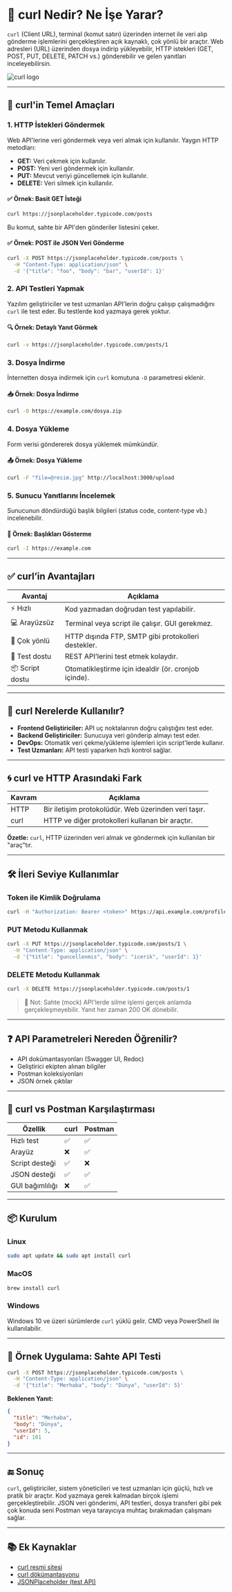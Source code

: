 # 🧭 curl Nedir? Ne İşe Yarar?

`curl` (Client URL), terminal (komut satırı) üzerinden internet ile veri alıp gönderme işlemlerini gerçekleştiren açık kaynaklı, çok yönlü bir araçtır. Web adresleri (URL) üzerinden dosya indirip yükleyebilir, HTTP istekleri (GET, POST, PUT, DELETE, PATCH vs.) gönderebilir ve gelen yanıtları inceleyebilirsin.

![curl logo](https://upload.wikimedia.org/wikipedia/commons/7/7e/Curl-logo.png)

---

## 🎯 curl'in Temel Amaçları

### 1. HTTP İstekleri Göndermek
Web API'lerine veri göndermek veya veri almak için kullanılır. Yaygın HTTP metodları:
- **GET:** Veri çekmek için kullanılır.
- **POST:** Yeni veri göndermek için kullanılır.
- **PUT:** Mevcut veriyi güncellemek için kullanılır.
- **DELETE:** Veri silmek için kullanılır.

#### ✅ Örnek: Basit GET İsteği
```bash
curl https://jsonplaceholder.typicode.com/posts
```
Bu komut, sahte bir API'den gönderiler listesini çeker.

#### ✅ Örnek: POST ile JSON Veri Gönderme
```bash
curl -X POST https://jsonplaceholder.typicode.com/posts \
  -H "Content-Type: application/json" \
  -d '{"title": "foo", "body": "bar", "userId": 1}'
```

### 2. API Testleri Yapmak
Yazılım geliştiriciler ve test uzmanları API’lerin doğru çalışıp çalışmadığını `curl` ile test eder. Bu testlerde kod yazmaya gerek yoktur.

#### 🔍 Örnek: Detaylı Yanıt Görmek
```bash
curl -v https://jsonplaceholder.typicode.com/posts/1
```

### 3. Dosya İndirme
İnternetten dosya indirmek için `curl` komutuna `-O` parametresi eklenir.

#### 📥 Örnek: Dosya İndirme
```bash
curl -O https://example.com/dosya.zip
```

### 4. Dosya Yükleme
Form verisi göndererek dosya yüklemek mümkündür.

#### 📤 Örnek: Dosya Yükleme
```bash
curl -F "file=@resim.jpg" http://localhost:3000/upload
```

### 5. Sunucu Yanıtlarını İncelemek
Sunucunun döndürdüğü başlık bilgileri (status code, content-type vb.) incelenebilir.

#### 📄 Örnek: Başlıkları Gösterme
```bash
curl -I https://example.com
```

---

## ✅ curl’in Avantajları

| Avantaj | Açıklama |
|--------|----------|
| ⚡ Hızlı | Kod yazmadan doğrudan test yapılabilir. |
| 💻 Arayüzsüz | Terminal veya script ile çalışır. GUI gerekmez. |
| 🔄 Çok yönlü | HTTP dışında FTP, SMTP gibi protokolleri destekler. |
| 🧪 Test dostu | REST API’lerini test etmek kolaydır. |
| 📦 Script dostu | Otomatikleştirme için idealdir (ör. cronjob içinde). |

---

## 📌 curl Nerelerde Kullanılır?

- **Frontend Geliştiriciler:** API uç noktalarının doğru çalıştığını test eder.
- **Backend Geliştiriciler:** Sunucuya veri gönderip almayı test eder.
- **DevOps:** Otomatik veri çekme/yükleme işlemleri için script'lerde kullanır.
- **Test Uzmanları:** API testi yaparken hızlı kontrol sağlar.

---

## 🌀 curl ve HTTP Arasındaki Fark

| Kavram | Açıklama |
|--------|----------|
| HTTP | Bir iletişim protokolüdür. Web üzerinden veri taşır. |
| curl | HTTP ve diğer protokolleri kullanan bir araçtır. |

**Özetle:** `curl`, HTTP üzerinden veri almak ve göndermek için kullanılan bir "araç"tır.

---

## 🛠 İleri Seviye Kullanımlar

### Token ile Kimlik Doğrulama
```bash
curl -H "Authorization: Bearer <token>" https://api.example.com/profile
```

### PUT Metodu Kullanmak
```bash
curl -X PUT https://jsonplaceholder.typicode.com/posts/1 \
  -H "Content-Type: application/json" \
  -d '{"title": "guncellenmis", "body": "icerik", "userId": 1}'
```

### DELETE Metodu Kullanmak
```bash
curl -X DELETE https://jsonplaceholder.typicode.com/posts/1
```

> 📝 Not: Sahte (mock) API'lerde silme işlemi gerçek anlamda gerçekleşmeyebilir. Yanıt her zaman 200 OK dönebilir.

---

## ❓ API Parametreleri Nereden Öğrenilir?

- API dokümantasyonları (Swagger UI, Redoc)
- Geliştirici ekipten alınan bilgiler
- Postman koleksiyonları
- JSON örnek çıktılar

---

## 🧪 curl vs Postman Karşılaştırması

| Özellik | curl | Postman |
|--------|------|---------|
| Hızlı test | ✅ | ✅ |
| Arayüz | ❌ | ✅ |
| Script desteği | ✅ | ❌ |
| JSON desteği | ✅ | ✅ |
| GUI bağımlılığı | ❌ | ✅ |

---

## 📦 Kurulum

### Linux
```bash
sudo apt update && sudo apt install curl
```

### MacOS
```bash
brew install curl
```

### Windows
Windows 10 ve üzeri sürümlerde `curl` yüklü gelir. CMD veya PowerShell ile kullanılabilir.

---

## 🎯 Örnek Uygulama: Sahte API Testi

```bash
curl -X POST https://jsonplaceholder.typicode.com/posts \
  -H "Content-Type: application/json" \
  -d '{"title": "Merhaba", "body": "Dünya", "userId": 5}'
```

**Beklenen Yanıt:**
```json
{
  "title": "Merhaba",
  "body": "Dünya",
  "userId": 5,
  "id": 101
}
```

---

## 🔚 Sonuç
`curl`, geliştiriciler, sistem yöneticileri ve test uzmanları için güçlü, hızlı ve pratik bir araçtır. Kod yazmaya gerek kalmadan birçok işlemi gerçekleştirebilir. JSON veri gönderimi, API testleri, dosya transferi gibi pek çok konuda seni Postman veya tarayıcıya muhtaç bırakmadan çalışmanı sağlar.

---

## 📚 Ek Kaynaklar
- [curl resmi sitesi](https://curl.se/)
- [curl dökümantasyonu](https://curl.se/docs/manpage.html)
- [JSONPlaceholder (test API)](https://jsonplaceholder.typicode.com/)